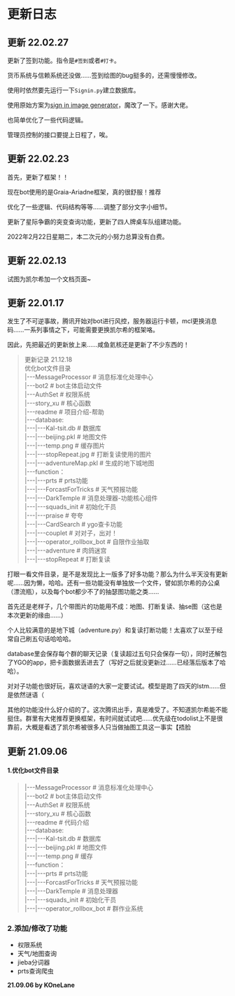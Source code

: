 # 更新日志

## 更新 22.02.27

更新了签到功能。指令是`#签到`或者`#打卡`。

货币系统与信赖系统还没做……签到绘图的bug挺多的，还需慢慢修改。

使用时依然要先运行一下`Signin.py`建立数据库。

使用原始方案为[sign in image generator](https://github.com/Redlnn/signin-image-generator)，魔改了一下。感谢大佬。

也简单优化了一些代码逻辑。

管理员控制的接口要提上日程了，唉。

## 更新 22.02.23

首先，更新了框架！！

现在bot使用的是Graia-Ariadne框架，真的很舒服！推荐

优化了一些逻辑、代码结构等等……调整了部分文字小细节。

更新了星际争霸的突变查询功能，更新了四人牌桌车队组建功能。

2022年2月22日星期二，本二次元的小努力总算没有白费。



## 更新  22.02.13

试图为凯尔希加一个文档页面~

## 更新 22.01.17

发生了不可逆事故，腾讯开始对bot进行风控，服务器运行卡顿，mcl更换消息码……一系列事情之下，可能需要更换凯尔希的框架咯。

因此，先把最近的更新放上来……咸鱼氦核还是更新了不少东西的！

> 更新记录 21.12.18  
> 优化bot文件目录  
> |---MessageProcessor # 消息标准化处理中心  
> |---bot2       # bot主体启动文件  
> |---AuthSet      # 权限系统  
> |---story_xu     # 核心函数  
> |---readme      # 项目介绍-帮助  
> |---database:  
> |---|---Kal-tsit.db    # 数据库  
> |---|---beijing.pkl    # 地图文件  
> |---|---temp.png     # 缓存图片   
> |---|---stopRepeat.jpg  # 打断复读使用的图片  
> |---|---adventureMap.pkl # 生成的地下城地图  
> |---function：  
> |---|---prts         # prts功能  
> |---|---ForcastForTricks   # 天气预报功能  
> |---|---DarkTemple      # 消息处理器-功能核心组件  
> |---|---squads_init      # 初始化干员  
> |---|---praise        # 夸夸   
> |---|---CardSearch      # ygo查卡功能  
> |---|---couplet        # 对对子，出对！  
> |---|---operator_rollbox_bot # 自限作业抽取  
> |---|---adventure       # 肉鸽迷宫  
> |---|---stopRepeat      # 打断复读  

打眼一看文件目录，是不是发现比上一版多了好多功能？那么为什么半天没有更新呢……因为懒，哈哈。还有一些功能没有单独放一个文件，譬如凯尔希的办公桌（漂流瓶），以及每个bot都少不了的抽瑟图功能之类……

首先还是老样子，几个带图片的功能用不成：地图、打断复读、抽se图（这也是本次更新的缘由……）

个人比较满意的是地下城（adventure.py）和复读打断功能！太喜欢了以至于经常自己刷五句话哈哈哈。

database里会保存每个群的聊天记录（复读超过五句只会保存一句），同时还解包了YGO的app，把卡面数据丢进去了（写好之后就没更新过……已经落后版本了哈哈）。

对对子功能也很好玩，喜欢谜语的大家一定要试试。模型是跑了四天的lstm……但是依然谜语（

其他的功能没什么好介绍的了。这次腾讯出手，真是难受了。不知道凯尔希能不能挺住。群里有大佬推荐更换框架，有时间就试试吧……优先级在todolist上不是很靠前，大概是看透了凯尔希被很多人只当做抽图工具这一事实【捂脸






## 更新 21.09.06

#### 1.优化bot文件目录

> |---MessageProcessor # 消息标准化处理中心  
> |---bot2             # bot主体启动文件  
> |---AuthSet          # 权限系统  
> |---story_xu         # 核心函数  
> |---readme           # 代码介绍  
> |---database:   
> |---|---Kal-tsit.db  # 数据库  
> |---|---beijing.pkl  # 地图文件  
> |---|---temp.png     # 缓存  
> |---function：  
> |---|---prts                 # prts功能  
> |---|---ForcastForTricks     # 天气预报功能  
> |---|---DarkTemple           # 消息处理器  
> |---|---squads_init          # 初始化干员  
> |---|---operator_rollbox_bot # 群作业系统  

### 2.添加/修改了功能

- 权限系统  
- 天气/地图查询  
- jieba分词器  
- prts查询爬虫  

**21.09.06 by KOneLane**